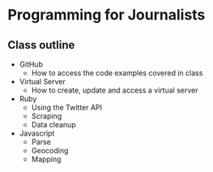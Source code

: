 # Programming for Journalists

## Class outline

* GitHub
  * How to access the code examples covered in class
* Virtual Server
  * How to create, update and access a virtual server
* Ruby
  * Using the Twitter API
  * Scraping
  * Data cleanup
* Javascript
  * Parse
  * Geocoding
  * Mapping
